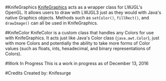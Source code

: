 #KnifeGraphics
<a 
href="https://github.com/Knifesurge/KnifeGraphics/blob/master/src/com/knifesurge/KnifeGraphics/KnifeGraphics.java">KnifeGraphics</a> 
acts 
as a wrapper class for 
LWJGL's OpenGL. It allows users to 
draw with LWJGL3 just as they would with Java's native Graphics objects. Methods 
such as <code>setColor()</code>, <code>fillRect()</code>, and <code>drawImage()</code> 
can all be used in KnifeGraphics.

#KnifeColor
KnifeColor is a custom class that handles any Colors for use with KnifeGraphics. 
It acts just like Java's Color class (<code>java.awt.Color</code>), just with more Colors and 
potentially the ability to take more forms of Color values (such as floats, ints, 
hexadecimal, and binary representations of Colors). 

#Work In Progress
This is a work in progress as of December 13, 2016

#Credits
Created by: Knifesurge
